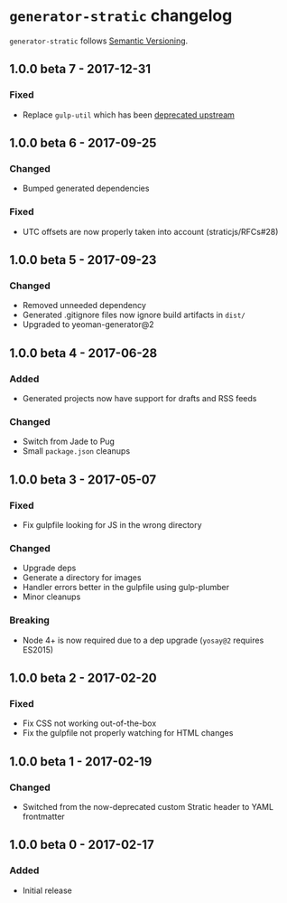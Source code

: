 # `generator-stratic` changelog

`generator-stratic` follows [Semantic Versioning][1].

## 1.0.0 beta 7 - 2017-12-31

### Fixed

* Replace `gulp-util` which has been [deprecated upstream](https://medium.com/gulpjs/gulp-util-ca3b1f9f9ac5)

## 1.0.0 beta 6 - 2017-09-25

### Changed

* Bumped generated dependencies

### Fixed

* UTC offsets are now properly taken into account (straticjs/RFCs#28)

## 1.0.0 beta 5 - 2017-09-23

### Changed

* Removed unneeded dependency
* Generated .gitignore files now ignore build artifacts in `dist/`
* Upgraded to yeoman-generator@2

## 1.0.0 beta 4 - 2017-06-28

### Added

* Generated projects now have support for drafts and RSS feeds

### Changed

* Switch from Jade to Pug
* Small `package.json` cleanups

## 1.0.0 beta 3 - 2017-05-07

### Fixed

* Fix gulpfile looking for JS in the wrong directory

### Changed

* Upgrade deps
* Generate a directory for images
* Handler errors better in the gulpfile using gulp-plumber
* Minor cleanups

### Breaking

* Node 4+ is now required due to a dep upgrade (`yosay@2` requires ES2015)

## 1.0.0 beta 2 - 2017-02-20

### Fixed

* Fix CSS not working out-of-the-box
* Fix the gulpfile not properly watching for HTML changes

## 1.0.0 beta 1 - 2017-02-19

### Changed

* Switched from the now-deprecated custom Stratic header to YAML frontmatter

## 1.0.0 beta 0 - 2017-02-17

### Added

* Initial release

 [1]: http://semver.org/
